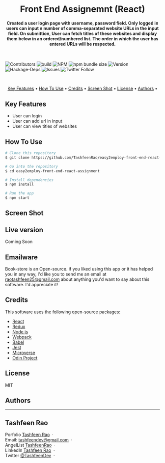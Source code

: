 
<h1 align="center">
  <br>
    Front End Assignemnt (React) 
  <br>
</h1>

<h4 align="center">Created a user login page with username, password field. Only logged in users can input n number of comma-separated website URLs in the input field. On submittion, User can fetch titles of these websites and display them below in an ordered/numbered list. The order in which the user has entered URLs will be respected.
</h4>
</br>

![Contributors](https://img.shields.io/badge/Contributor-Tashfeen-green)
![build](https://img.shields.io/badge/build-passing-green)
![NPM](https://img.shields.io/badge/NPM-14.01-green)
![npm bundle size](https://img.shields.io/bundlephobia/min/react?color=green)
![Version](https://img.shields.io/badge/version-1.0.0-green)
![Hackage-Deps](https://img.shields.io/hackage-deps/v/json)
![Issues](https://img.shields.io/badge/issues-0-green)
![Twitter Follow](https://img.shields.io/twitter/follow/TashfeenDev?label=Tashfeen&style=social)

</br>

<p align="center">
  <a href="#key-features">Key Features</a> •
  <a href="#how-to-use">How To Use</a> •
  <a href="#credits">Credits</a> •
  <a href="#screen-shot">Screen Shot</a> •
  <a href="#license">License</a> •
  <a href="#authors">Authors</a> •
</p>


## Key Features

* User can login
* User can add url in input
* User can view titles of websites

## How To Use

```bash
# Clone this repository
$ git clone https://github.com/TashfeenRao/easy2employ-front-end-react-assignment

# Go into the repository
$ cd easy2employ-front-end-react-assignment

# Install dependencies
$ npm install

# Run the app
$ npm start
```

## Screen Shot



## Live version

Coming Soon

## Emailware

Book-store is an Open-source. if you liked using this app or it has helped you in any way, I'd like you to send me an email at <raotashfeen25@gmail.com> about anything you'd want to say about this software. I'd appreciate it!

## Credits

This software uses the following open-source packages:

- [React](https://React.org/)
- [Redux](https://Redux.org/)
- [Node.js](https://nodejs.org/)
- [Webpack](https://webpack.js.org/)
- [Babel](https://babeljs.io/)
- [Jest](https://jestjs.io/)
- [Microverse](http://microverse.org/)
- [Odin Project](https://www.theodinproject.com/)

## License

MIT

## Authors
---

<h2>Tashfeen Rao</h2>

Porfolio [Tashfeen Rao](https://tashfeen-rao.netlify.app/) &nbsp;&middot;&nbsp;
</br>
Email: tashfeendev@gmail.com &nbsp;&middot;&nbsp;
</br>
AngelList [TashfeenRao](https://angel.co/u/tashfeen-rao) &nbsp;&middot;&nbsp;
</br>
LinkedIn [Tashfeen Rao](https://www.linkedin.com/in/tashfeen-rao/) &nbsp;&middot;&nbsp;
</br>
Twitter [@TashfeenDev](https://twitter.com/TashfeenDev) &nbsp;&middot;&nbsp;
